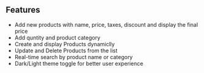 ## Features
- Add new products with name, price, taxes, discount and display the final price
- Add quntity and product category
- Create and display Products dynamiclly
- Update and Delete Products from the list
- Real-time search by product name or category
- Dark/Light theme toggle for better user experience
